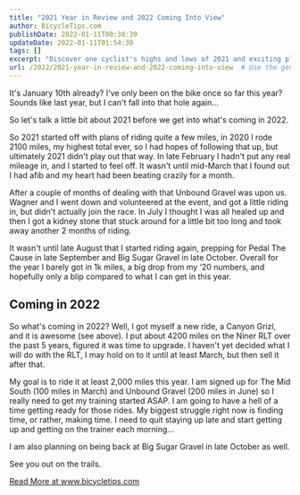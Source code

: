 ```yaml
---
title: "2021 Year in Review and 2022 Coming Into View"
author: BicycleTips.com
publishDate: 2022-01-11T00:38:39
updateDate: 2022-01-11T01:54:30
tags: []
excerpt: "Discover one cyclist's highs and lows of 2021 and exciting plans for 2022! From health challenges to event goals, get ready for a year of biking adventures."
url: /2022/2021-year-in-review-and-2022-coming-into-view  # Use the generated URL with year
---
```

<p>It's January 10th already? I've only been on the bike once so far this year? Sounds like last year, but I can't fall into that hole again&hellip;</p>  <p>So let's talk a little bit about 2021 before we get into what's coming in 2022.</p>  <p>So 2021 started off with plans of riding quite a few miles, in 2020 I rode 2100 miles, my highest total ever, so I had hopes of following that up, but ultimately 2021 didn't play out that way. In late February I hadn't put any real mileage in, and I started to feel off. It wasn't until mid-March that I found out I had afib and my heart had been beating crazily for a month.</p>  <p>After a couple of months of dealing with that Unbound Gravel was upon us. Wagner and I went down and volunteered at the event, and got a little riding in, but didn't actually join the race. In July I thought I was all healed up and then I got a kidney stone that stuck around for a little bit too long and took away another 2 months of riding.</p>  <p>It wasn't until late August that I started riding again, prepping for Pedal The Cause in late September and Big Sugar Gravel in late October. Overall for the year I barely got in 1k miles, a big drop from my &lsquo;20 numbers, and hopefully only a blip compared to what I can get in this year.</p>  <h2 id="coming-in-2022">Coming in 2022</h2>  <p>So what's coming in 2022? Well, I got myself a new ride, a Canyon Grizl, and it is awesome (see above). I put about 4200 miles on the Niner RLT over the past 5 years, figured it was time to upgrade. I haven't yet decided what I will do with the RLT, I may hold on to it until at least March, but then sell it after that.</p>  <p>My goal is to ride it at least 2,000 miles this year. I am signed up for The Mid South (100 miles in March) and Unbound Gravel (200 miles in June) so I really need to get my training started ASAP. I am going to have a hell of a time getting ready for those rides. My biggest struggle right now is finding time, or rather, making time. I need to quit staying up late and start getting up and getting on the trainer each morning&hellip;</p>  <p>I am also planning on being back at Big Sugar Gravel in late October as well.</p>  <p>See you out on the trails.</p>  <a href="https://www.bicycletips.com/2021-year-in-review-2022-coming-into-view">Read More at www.bicycletips.com</a>

